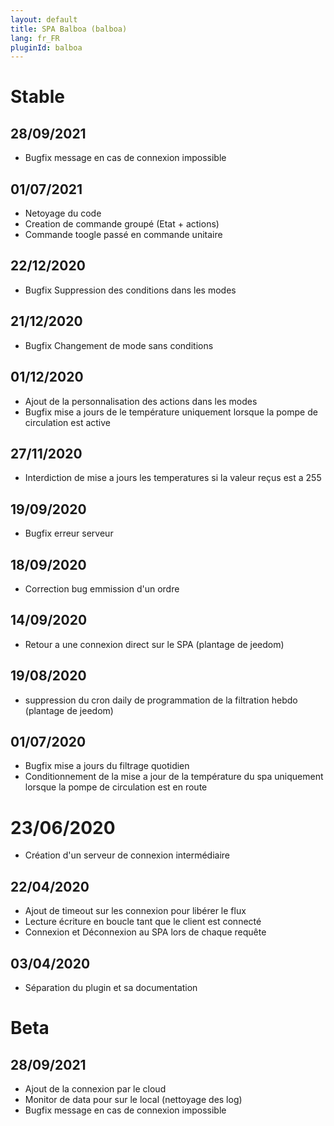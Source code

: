```yaml
---
layout: default
title: SPA Balboa (balboa)
lang: fr_FR
pluginId: balboa
---
```

# Stable
## 28/09/2021
* Bugfix message en cas de connexion impossible

## 01/07/2021
* Netoyage du code
* Creation de commande groupé (Etat + actions)
* Commande toogle passé en commande unitaire

## 22/12/2020
* Bugfix Suppression des conditions dans les modes

## 21/12/2020
* Bugfix Changement de mode sans conditions

## 01/12/2020
* Ajout de la personnalisation des actions dans les modes
* Bugfix mise a jours de le température uniquement lorsque la pompe de circulation est active

## 27/11/2020
* Interdiction de mise a jours les temperatures si la valeur reçus est a 255

## 19/09/2020
* Bugfix erreur serveur 

## 18/09/2020
* Correction bug emmission d'un ordre

## 14/09/2020
* Retour a une connexion direct sur le SPA (plantage de jeedom) 

## 19/08/2020
* suppression du cron daily de programmation de la filtration hebdo (plantage de jeedom) 

## 01/07/2020
* Bugfix mise a jours du filtrage quotidien
* Conditionnement de la mise a jour de la température du spa uniquement lorsque la pompe de circulation est en route

# 23/06/2020
* Création d'un serveur de connexion intermédiaire

## 22/04/2020
* Ajout de timeout sur les connexion pour libérer le flux
* Lecture écriture en boucle tant que le client est connecté
* Connexion et Déconnexion au SPA lors de chaque requête

## 03/04/2020
* Séparation du plugin et sa documentation

# Beta

## 28/09/2021
* Ajout de la connexion par le cloud
* Monitor de data pour sur le local (nettoyage des log)
* Bugfix message en cas de connexion impossible
